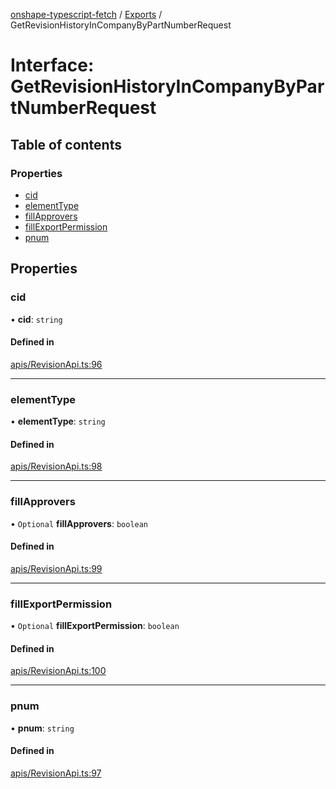 [onshape-typescript-fetch](../README.md) / [Exports](../modules.md) / GetRevisionHistoryInCompanyByPartNumberRequest

# Interface: GetRevisionHistoryInCompanyByPartNumberRequest

## Table of contents

### Properties

- [cid](GetRevisionHistoryInCompanyByPartNumberRequest.md#cid)
- [elementType](GetRevisionHistoryInCompanyByPartNumberRequest.md#elementtype)
- [fillApprovers](GetRevisionHistoryInCompanyByPartNumberRequest.md#fillapprovers)
- [fillExportPermission](GetRevisionHistoryInCompanyByPartNumberRequest.md#fillexportpermission)
- [pnum](GetRevisionHistoryInCompanyByPartNumberRequest.md#pnum)

## Properties

### cid

• **cid**: `string`

#### Defined in

[apis/RevisionApi.ts:96](https://github.com/toebes/onshape-typescript-fetch/blob/3e11ae1/apis/RevisionApi.ts#L96)

___

### elementType

• **elementType**: `string`

#### Defined in

[apis/RevisionApi.ts:98](https://github.com/toebes/onshape-typescript-fetch/blob/3e11ae1/apis/RevisionApi.ts#L98)

___

### fillApprovers

• `Optional` **fillApprovers**: `boolean`

#### Defined in

[apis/RevisionApi.ts:99](https://github.com/toebes/onshape-typescript-fetch/blob/3e11ae1/apis/RevisionApi.ts#L99)

___

### fillExportPermission

• `Optional` **fillExportPermission**: `boolean`

#### Defined in

[apis/RevisionApi.ts:100](https://github.com/toebes/onshape-typescript-fetch/blob/3e11ae1/apis/RevisionApi.ts#L100)

___

### pnum

• **pnum**: `string`

#### Defined in

[apis/RevisionApi.ts:97](https://github.com/toebes/onshape-typescript-fetch/blob/3e11ae1/apis/RevisionApi.ts#L97)
